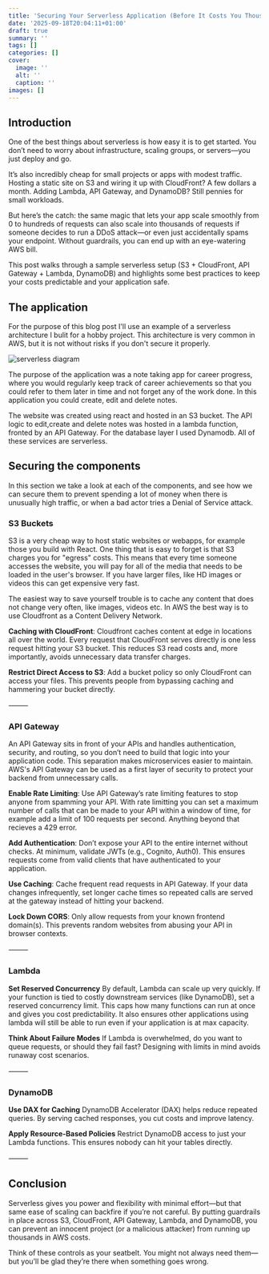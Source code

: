 ```yaml
---
title: 'Securing Your Serverless Application (Before It Costs You Thousands)'
date: '2025-09-18T20:04:11+01:00'
draft: true 
summary: ''
tags: []
categories: []
cover:
  image: ''
  alt: ''
  caption: ''
images: []
---
```




## Introduction

One of the best things about serverless is how easy it is to get started. You don’t need to worry about infrastructure, scaling groups, or servers—you just deploy and go.

It’s also incredibly cheap for small projects or apps with modest traffic. Hosting a static site on S3 and wiring it up with CloudFront? A few dollars a month. Adding Lambda, API Gateway, and DynamoDB? Still pennies for small workloads.

But here’s the catch: the same magic that lets your app scale smoothly from 0 to hundreds of requests can also scale into thousands of requests if someone decides to run a DDoS attack—or even just accidentally spams your endpoint. Without guardrails, you can end up with an eye-watering AWS bill.

This post walks through a sample serverless setup (S3 + CloudFront, API Gateway + Lambda, DynamoDB) and highlights some best practices to keep your costs predictable and your application safe.

## The application

For the purpose of this blog post I'll use an example of a serverless architecture I bulit for a hobby project. This architecture is very common in AWS, but it is not without risks if you don't secure it properly.

![serverless diagram]()

The purpose of the application was a note taking app for career progress, where you would regularly keep track of career achievements so that you could refer to them later in time and not forget any of the work done. In this application you could create, edit and delete notes. 

The website was created using react and hosted in an S3 bucket. The API logic to edit,create and delete notes was hosted in a lambda function, fronted by an API Gateway. For the database layer I used Dynamodb. All of these services are serverless.

## Securing the components

In this section we take a look at each of the components, and see how we can secure them to prevent spending a lot of money when there is unusually high traffic, or when a bad actor tries a Denial of Service attack.

### S3 Buckets

S3 is a very cheap way to host static websites or webapps, for example those you build with React. One thing that is easy to forget is that S3 charges you for "egress" costs. This means that every time someone accesses the website, you will pay for all of the media that needs to be loaded in the user's browser. If you have larger files, like HD images or videos this can get expensive very fast.

The easiest way to save yourself trouble is to cache any content that does not change very often, like images, videos etc. In AWS the best way is to use Cloudfront as a Content Delivery Network.

**Caching with CloudFront**: Cloudfront caches content at edge in locations all over the world. Every request that CloudFront serves directly is one less request hitting your S3 bucket. This reduces S3 read costs and, more importantly, avoids unnecessary data transfer charges.

**Restrict Direct Access to S3**: Add a bucket policy so only CloudFront can access your files. This prevents people from bypassing caching and hammering your bucket directly.

⸻

### API Gateway

An API Gateway sits in front of your APIs and handles authentication, security, and routing, so you don’t need to build that logic into your application code. This separation makes microservices easier to maintain. AWS's API Gateway can be used as a first layer of security to protect your backend from unnecessary calls.

**Enable Rate Limiting**: Use API Gateway’s rate limiting features to stop anyone from spamming your API. With rate limitting you can set a maximum number of calls that can be made to your API within a window of time, for example add a limit of 100 requests per second. Anything beyond that recieves a 429 error.

**Add Authentication**: Don’t expose your API to the entire internet without checks. At minimum, validate JWTs (e.g., Cognito, Auth0). This ensures requests come from valid clients that have authenticated to your application.

**Use Caching**: Cache frequent read requests in API Gateway. If your data changes infrequently, set longer cache times so repeated calls are served at the gateway instead of hitting your backend.

**Lock Down CORS**: Only allow requests from your known frontend domain(s). This prevents random websites from abusing your API in browser contexts.

⸻

### Lambda
**Set Reserved Concurrency**
By default, Lambda can scale up very quickly. If your function is tied to costly downstream services (like DynamoDB), set a reserved concurrency limit. This caps how many functions can run at once and gives you cost predictability. It also ensures other applications using lambda will still be able to run even if your application is at max capacity.

**Think About Failure Modes**
If Lambda is overwhelmed, do you want to queue requests, or should they fail fast? Designing with limits in mind avoids runaway cost scenarios.

⸻

### DynamoDB
**Use DAX for Caching**
DynamoDB Accelerator (DAX) helps reduce repeated queries. By serving cached responses, you cut costs and improve latency.

**Apply Resource-Based Policies**
Restrict DynamoDB access to just your Lambda functions. This ensures nobody can hit your tables directly.

⸻

## Conclusion

Serverless gives you power and flexibility with minimal effort—but that same ease of scaling can backfire if you’re not careful. By putting guardrails in place across S3, CloudFront, API Gateway, Lambda, and DynamoDB, you can prevent an innocent project (or a malicious attacker) from running up thousands in AWS costs.

Think of these controls as your seatbelt. You might not always need them—but you’ll be glad they’re there when something goes wrong.
